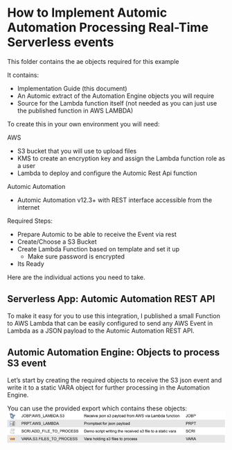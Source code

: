# How to Implement Automic Automation Processing Real-Time Serverless events

This folder contains the ae objects required for this example

It contains:
* Implementation Guide (this document)
* An Automic extract of the Automation Engine objects you will require
* Source for the Lambda function itself (not needed as you can just use the published function in AWS LAMBDA)

To create this in your own environment you will need:

AWS 
* S3 bucket that you will use to upload files 
* KMS to create an encryption key and assign the Lambda function role as a user
* Lambda to deploy and configure the Automic Rest Api function

Automic Automation
* Automic Automation v12.3+ with REST interface accessible from the internet

Required Steps:

* Prepare Automic to be able to receive the Event via rest
* Create/Choose a S3 Bucket
* Create Lambda Function based on template and set it up
  * Make sure password is encrypted
* Its Ready

Here are the individual actions you need to take.

## Serverless App: Automic Automation REST API
To make it easy for you to use this integration, I published a small Function to AWS Lambda that can be easily configured to send any AWS Event in Lambda as a JSON payload to the Automic  Automation REST API.

## Automic Automation Engine: Objects to process S3 event 
Let’s start by creating the required objects to receive the S3 json event and write it to a static VARA object for further processing in the Automation Engine.

You can use the provided export which contains these objects:
![alt text](https://raw.githubusercontent.com/tuct/automic-lambda/main/ae/assets/ae_content.png "AE content example")


